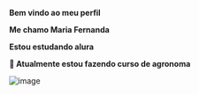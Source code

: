 **Bem vindo ao meu perfil**

**Me chamo Maria Fernanda** 

**Estou estudando alura**

**🌱 Atualmente estou fazendo curso de agronoma**

![image](https://github.com/user-attachments/assets/edff2c59-5241-4190-b0c7-d1ee9c9425bd)

  

